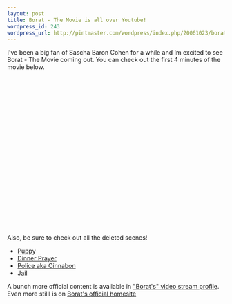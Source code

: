 ```yaml
--- 
layout: post
title: Borat - The Movie is all over Youtube!
wordpress_id: 243
wordpress_url: http://pintmaster.com/wordpress/index.php/20061023/borat-the-movie-is-all-over-youtube/
---
```

I've been a big fan of Sascha Baron Cohen for a while and Im excited to see Borat - The Movie coming out. You can check out the first 4 minutes of the movie below.

<object width="425" height="350"><param name="movie" value="http://www.youtube.com/v/w-qO8Oywpas"></param><param name="wmode" value="transparent"></param><embed src="http://www.youtube.com/v/w-qO8Oywpas" type="application/x-shockwave-flash" wmode="transparent" width="425" height="350"></embed></object>

Also, be sure to check out all the deleted scenes!
<!--adsense#TopAds-->
<ul>
<li><a href="http://www.youtube.com/watch?v=uf64dVP92-w">Puppy</a></li>
<li><a href="http://www.youtube.com/watch?v=Gq9D6H0HBN0">Dinner Prayer</a></li>
<li><a href="http://www.youtube.com/watch?v=oJtNT10c8wE">Police aka Cinnabon</a></li>
<li><a href="http://www.youtube.com/watch?v=N1ZHhMsKxHQ">Jail</a></li>
</ul>

A bunch more official content is available in <a href="http://www.youtube.com/profile?user=BoratMovie">"Borat's" video stream profile</a>. Even more stilll is on <a href="http://www.borat.tv/">Borat's official homesite</a>

